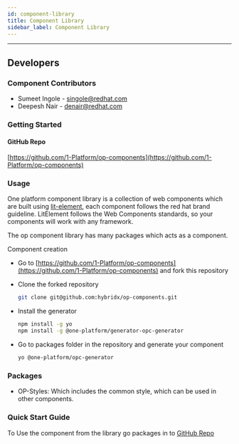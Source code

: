 ```yaml
---
id: component-library
title: Component Library
sidebar_label: Component Library
---
```

* * *

## Developers

### Component Contributors

* Sumeet Ingole - [singole@redhat.com](mailto:singole@redhat.com)
* Deepesh Nair - [denair@redhat.com](mailto:denair@redhat.com)

### Getting Started

#### GitHub Repo

[https://github.com/1-Platform/op-components](https://github.com/1-Platform/op-components)

### Usage

One platform component library is a collection of web components which are built using [lit-element](https://lit-element.polymer-project.org/), each component follows the red hat brand guideline. LitElement follows the Web Components standards, so your components will work with any framework.

The op component library has many packages which acts as a component.

Component creation

* Go to [https://github.com/1-Platform/op-components](https://github.com/1-Platform/op-components) and fork this repository

* Clone the forked repository

  ```sh
  git clone git@github.com:hybridx/op-components.git
  ```

* Install the generator

  ```sh
  npm install -g yo
  npm install -g @one-platform/generator-opc-generator
  ```

* Go to packages folder in the repository and generate your component

  ```sh
  yo @one-platform/opc-generator
   ```

### Packages

* OP-Styles: Which includes the common style, which can be used in other components.

### Quick Start Guide

To Use the component from the library go packages in to [GitHub Repo](https://github.com/1-Platform/op-components)
